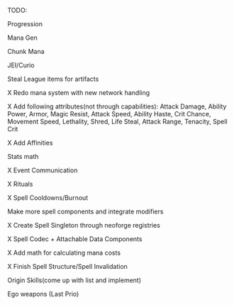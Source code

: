 TODO:

Progression

Mana Gen

Chunk Mana

JEI/Curio

Steal League items for artifacts


X Redo mana system with new network handling

X Add following attributes(not through capabilities): Attack Damage, Ability Power, Armor, Magic Resist, Attack Speed, Ability Haste, Crit Chance, Movement Speed, Lethality, Shred, Life Steal, Attack Range, Tenacity, Spell Crit

X Add Affinities

Stats math

X Event Communication

X Rituals

X Spell Cooldowns/Burnout

Make more spell components and integrate modifiers

X Create Spell Singleton through neoforge registries

X Spell Codec + Attachable Data Components

X Add math for calculating mana costs

X Finish Spell Structure/Spell Invalidation

Origin Skills(come up with list and implement)

Ego weapons (Last Prio)